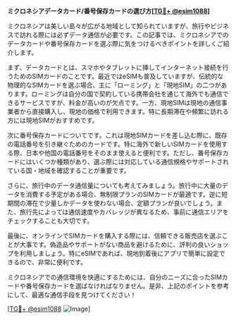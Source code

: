 **ミクロネシアデータカード/番号保存カードの選び方[[TG💪+ @esim1088](https://t.me/s/esim1088)]**

ミクロネシアは美しい島々が広がる地域として知られていますが、旅行やビジネスで訪れる際には必ずデータ通信が必要です。この記事では、ミクロネシアでのデータカードや番号保存カードを選ぶ際に気をつけるべきポイントを詳しくご紹介します。

まず、データカードとは、スマホやタブレットに挿してインターネット接続を行うためのSIMカードのことです。最近ではeSIMも普及していますが、伝統的な物理的なSIMカードを選ぶ場合、主に「ローミング」と「現地SIM」の二つがあります。ローミングは自分の国で契約している携帯会社を通じて海外でも通信できるサービスですが、料金が高いのが欠点です。一方、現地SIMは現地の通信事業者から直接購入し、現地の価格で利用できます。特に長期滞在や頻繁に訪れる方には現地SIMがおすすめです。

次に番号保存カードについてです。これは現地SIMカードを差し込む際に、既存の電話番号を引き継ぐためのカードです。特に海外で新しいSIMカードを使用する際、日本や他国の電話番号をそのまま使えると便利です。ただし、番号保存カードにはいくつか種類があり、選ぶ際には対応している通信規格やサポートされている国・地域を確認することが重要です。

さらに、旅行中のデータ通信量についても考えてみましょう。旅行中に大量のデータを消費する予定がある場合、無制限プランのSIMカードが最適です。逆に短期間の滞在で少量しかデータを使わない場合、定額プランが良いでしょう。また、旅行先によっては通信速度やカバレッジが異なるため、事前に通信エリアをチェックすることも大切です。

最後に、オンラインでSIMカードを購入する際には、信頼できる販売店を選ぶことが大事です。偽造品やサポートがない商品を避けるために、評判の良いショップを利用しましょう。特にeSIMであれば、現地到着後にアプリで簡単に設定できるので、非常に便利です。

ミクロネシアでの通信環境を快適にするためには、自分のニーズに合ったSIMカードや番号保存カードを選ばなければなりません。是非、上記のポイントを参考にして、最適な通信手段を見つけてください！

[[TG💪+ @esim1088](https://t.me/s/esim1088) ![Image](https://i.postimg.cc/Y0z9fWf4/image.png)]